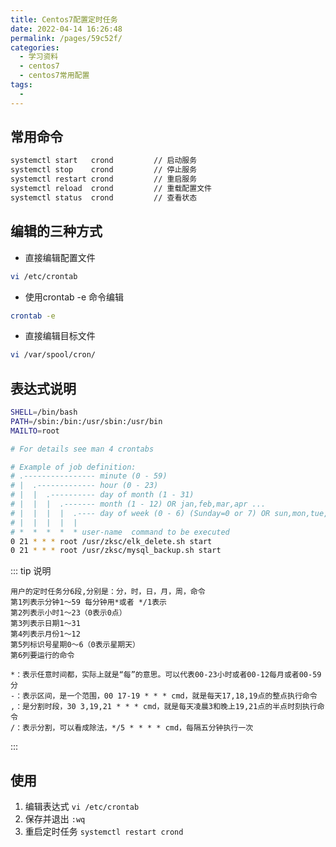 ```yaml
---
title: Centos7配置定时任务
date: 2022-04-14 16:26:48
permalink: /pages/59c52f/
categories:
  - 学习资料
  - centos7
  - centos7常用配置
tags:
  - 
---
```


## 常用命令

```sh
systemctl start   crond         // 启动服务
systemctl stop    crond         // 停止服务
systemctl restart crond         // 重启服务
systemctl reload  crond         // 重载配置文件
systemctl status  crond         // 查看状态
```

## 编辑的三种方式
- 直接编辑配置文件  
```sh
vi /etc/crontab
```
- 使用crontab -e 命令编辑  
```sh
crontab -e
```
- 直接编辑目标文件  
```sh
vi /var/spool/cron/
```

## 表达式说明
```sh
SHELL=/bin/bash
PATH=/sbin:/bin:/usr/sbin:/usr/bin
MAILTO=root

# For details see man 4 crontabs

# Example of job definition:
# .---------------- minute (0 - 59)
# |  .------------- hour (0 - 23)
# |  |  .---------- day of month (1 - 31)
# |  |  |  .------- month (1 - 12) OR jan,feb,mar,apr ...
# |  |  |  |  .---- day of week (0 - 6) (Sunday=0 or 7) OR sun,mon,tue,wed,thu,fri,sat
# |  |  |  |  |
# *  *  *  *  * user-name  command to be executed
0 21 * * * root /usr/zksc/elk_delete.sh start
0 21 * * * root /usr/zksc/mysql_backup.sh start
```

::: tip 说明
```
用户的定时任务分6段,分别是：分，时，日，月，周，命令  
第1列表示分钟1～59 每分钟用*或者 */1表示  
第2列表示小时1～23（0表示0点）  
第3列表示日期1～31  
第4列表示月份1～12  
第5列标识号星期0～6（0表示星期天）  
第6列要运行的命令    
  
*：表示任意时间都，实际上就是“每”的意思。可以代表00-23小时或者00-12每月或者00-59分  
-：表示区间，是一个范围，00 17-19 * * * cmd，就是每天17,18,19点的整点执行命令  
,：是分割时段，30 3,19,21 * * * cmd，就是每天凌晨3和晚上19,21点的半点时刻执行命令  
/：表示分割，可以看成除法，*/5 * * * * cmd，每隔五分钟执行一次  
```
:::

## 使用

1. 编辑表达式  `vi /etc/crontab`
2. 保存并退出 `:wq`
3. 重启定时任务 `systemctl restart crond`